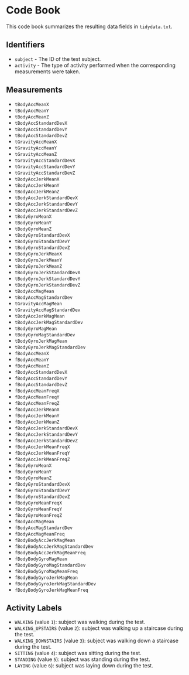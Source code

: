 <!---
title: "Code Book"
author: "Morten D. Rasted"
date: "29 apr 2017"
output: html_document
--->

# Code Book

This code book summarizes the resulting data fields in `tidydata.txt`.

## Identifiers

* `subject` - The ID of the test subject.
* `activity` - The type of activity performed when the corresponding measurements were taken.

## Measurements

* `tBodyAccMeanX`
* `tBodyAccMeanY`
* `tBodyAccMeanZ`
* `tBodyAccStandardDevX`
* `tBodyAccStandardDevY`
* `tBodyAccStandardDevZ`
* `tGravityAccMeanX`
* `tGravityAccMeanY`
* `tGravityAccMeanZ`
* `tGravityAccStandardDevX`
* `tGravityAccStandardDevY`
* `tGravityAccStandardDevZ`
* `tBodyAccJerkMeanX`
* `tBodyAccJerkMeanY`
* `tBodyAccJerkMeanZ`
* `tBodyAccJerkStandardDevX`
* `tBodyAccJerkStandardDevY`
* `tBodyAccJerkStandardDevZ`
* `tBodyGyroMeanX`
* `tBodyGyroMeanY`
* `tBodyGyroMeanZ`
* `tBodyGyroStandardDevX`
* `tBodyGyroStandardDevY`
* `tBodyGyroStandardDevZ`
* `tBodyGyroJerkMeanX`
* `tBodyGyroJerkMeanY`
* `tBodyGyroJerkMeanZ`
* `tBodyGyroJerkStandardDevX`
* `tBodyGyroJerkStandardDevY`
* `tBodyGyroJerkStandardDevZ`
* `tBodyAccMagMean`
* `tBodyAccMagStandardDev`
* `tGravityAccMagMean`
* `tGravityAccMagStandardDev`
* `tBodyAccJerkMagMean`
* `tBodyAccJerkMagStandardDev`
* `tBodyGyroMagMean`
* `tBodyGyroMagStandardDev`
* `tBodyGyroJerkMagMean`
* `tBodyGyroJerkMagStandardDev`
* `fBodyAccMeanX`
* `fBodyAccMeanY`
* `fBodyAccMeanZ`
* `fBodyAccStandardDevX`
* `fBodyAccStandardDevY`
* `fBodyAccStandardDevZ`
* `fBodyAccMeanFreqX`
* `fBodyAccMeanFreqY`
* `fBodyAccMeanFreqZ`
* `fBodyAccJerkMeanX`
* `fBodyAccJerkMeanY`
* `fBodyAccJerkMeanZ`
* `fBodyAccJerkStandardDevX`
* `fBodyAccJerkStandardDevY`
* `fBodyAccJerkStandardDevZ`
* `fBodyAccJerkMeanFreqX`
* `fBodyAccJerkMeanFreqY`
* `fBodyAccJerkMeanFreqZ`
* `fBodyGyroMeanX`
* `fBodyGyroMeanY`
* `fBodyGyroMeanZ`
* `fBodyGyroStandardDevX`
* `fBodyGyroStandardDevY`
* `fBodyGyroStandardDevZ`
* `fBodyGyroMeanFreqX`
* `fBodyGyroMeanFreqY`
* `fBodyGyroMeanFreqZ`
* `fBodyAccMagMean`
* `fBodyAccMagStandardDev`
* `fBodyAccMagMeanFreq`
* `fBodyBodyAccJerkMagMean`
* `fBodyBodyAccJerkMagStandardDev`
* `fBodyBodyAccJerkMagMeanFreq`
* `fBodyBodyGyroMagMean`
* `fBodyBodyGyroMagStandardDev`
* `fBodyBodyGyroMagMeanFreq`
* `fBodyBodyGyroJerkMagMean`
* `fBodyBodyGyroJerkMagStandardDev`
* `fBodyBodyGyroJerkMagMeanFreq`

## Activity Labels

* `WALKING` (value `1`): subject was walking during the test.
* `WALKING_UPSTAIRS` (value `2`): subject was walking up a staircase during the test.
* `WALKING_DOWNSTAIRS` (value `3`): subject was walking down a staircase during the test.
* `SITTING` (value `4`): subject was sitting during the test.
* `STANDING` (value `5`): subject was standing during the test.
* `LAYING` (value `6`): subject was laying down during the test.